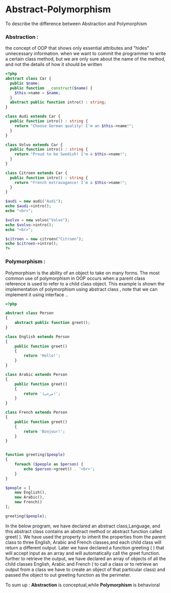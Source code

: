 # Abstract-Polymorphism
To describe the difference between Abstraction and Polymorphism

### **Abstraction :**

the concept of OOP that shows only essential attributes and "hides" unnecessary information.
when we want to commit the programmer to write a certain class method, but we are only sure about the name of the method, and not the details of how it should be written

```php
<?php
abstract class Car {
  public $name;
  public function __construct($name) {
    $this->name = $name;
  }
  abstract public function intro() : string;
}

class Audi extends Car {
  public function intro() : string {
    return "Choose German quality! I'm an $this->name!";
  }
}

class Volvo extends Car {
  public function intro() : string {
    return "Proud to be Swedish! I'm a $this->name!";
  }
}

class Citroen extends Car {
  public function intro() : string {
    return "French extravagance! I'm a $this->name!";
  }
}

$audi = new audi("Audi");
echo $audi->intro();
echo "<br>";

$volvo = new volvo("Volvo");
echo $volvo->intro();
echo "<br>";

$citroen = new citroen("Citroen");
echo $citroen->intro();
?>
```



### **Polymorphism :**

Polymorphism is the ability of an object to take on many forms. The most common use of polymorphism in OOP occurs when a parent class reference is used to refer to a child class object.
This example is shown the implementation of polymorphism using abstract class , note that we can implement it using interface ..
```php
<?php

abstract class Person
{
	abstract public function greet();
}

class English extends Person
{
	public function greet()
	{
		return 'Hello!';
	}
}

class Arabic extends Person
{
	public function greet()
	{
		return 'مرحبا!';
	}
}

class French extends Person
{
	public function greet()
	{
		return 'Bonjour!';
	}
}


function greeting($people)
{
	foreach ($people as $person) {
		echo $person->greet() . '<br>';
	}
}

$people = [
	new English(),
	new Arabic(),
	new French()
];

greeting($people);
```

In the below program, we have declared an abstract class,Language, and this abstract class contains an abstract method or abstract function called greet( ).
We have used the property to inherit the properties from the parent class to three English, Arabic and French classes,and each child class will return a different output.
Later we have declared a function greeting ( ) that will accept input as an array and will automatically call the greet function.
further to retrieve the output, we have declared an array of objects of all the child classes English, Arabic and French ( to call a class or to retrieve an output from a class we have to create an object of that particular class) and 
passed the object to out greeting function as the perimeter.

To sum up : **Abstraction** is conceptual,while **Polymorphism** is behavioral

